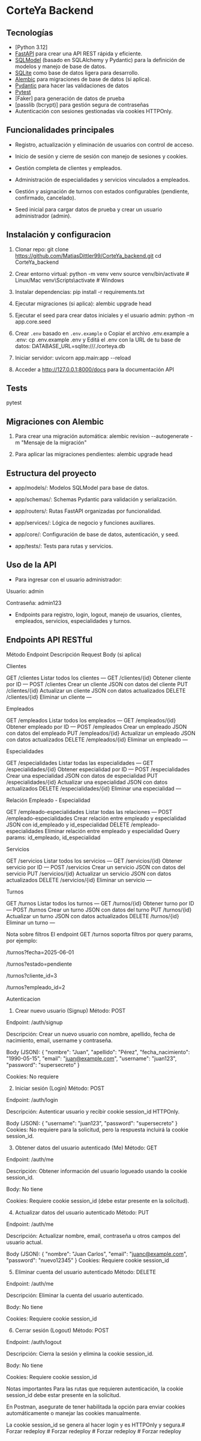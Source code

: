 # CorteYa Backend

## Tecnologías

- [Python 3.12]
- [FastAPI](https://fastapi.tiangolo.com/) para crear una API REST rápida y eficiente.
- [SQLModel](https://sqlmodel.tiangolo.com/) (basado en SQLAlchemy y Pydantic) para la definición de modelos y manejo de base de datos.
- [SQLite](https://www.sqlite.org/index.html) como base de datos ligera para desarrollo.
- [Alembic](https://alembic.sqlalchemy.org/) para migraciones de base de datos (si aplica).
- [Pydantic](https://docs.pydantic.dev/) para hacer las validaciones de datos
- [Pytest](https://docs.pytest.org/)
- [Faker] para generación de datos de prueba
- [passlib (bcrypt)] para gestión segura de contraseñas
- Autenticación con sesiones gestionadas vía cookies HTTPOnly.

## Funcionalidades principales

- Registro, actualización y eliminación de usuarios con control de acceso.

- Inicio de sesión y cierre de sesión con manejo de sesiones y cookies.

- Gestión completa de clientes y empleados.

- Administración de especialidades y servicios vinculados a empleados.

- Gestión y asignación de turnos con estados configurables (pendiente, confirmado, cancelado).

- Seed inicial para cargar datos de prueba y crear un usuario administrador (admin).

## Instalación y configuracion

1. Clonar repo:
git clone https://github.com/MatiasDittler99/CorteYa_backend.git
cd CorteYa_backend

2. Crear entorno virtual:
python -m venv venv
source venv/bin/activate # Linux/Mac
venv\Scripts\activate # Windows

3. Instalar dependencias:
pip install -r requirements.txt

4. Ejecutar migraciones (si aplica):
alembic upgrade head

5. Ejecutar el seed para crear datos iniciales y el usuario admin:
python -m app.core.seed

6. Crear `.env` basado en `.env.example` o Copiar el archivo .env.example a .env: cp .env.example .env y Editá el .env con la URL de tu base de datos: DATABASE_URL=sqlite:///./corteya.db

7. Iniciar servidor:
uvicorn app.main:app --reload

8. Acceder a http://127.0.0.1:8000/docs para la documentación API

## Tests
pytest

## Migraciones con Alembic

1. Para crear una migración automática:
alembic revision --autogenerate -m "Mensaje de la migración"

2. Para aplicar las migraciones pendientes:
alembic upgrade head

## Estructura del proyecto

- app/models/: Modelos SQLModel para base de datos.

- app/schemas/: Schemas Pydantic para validación y serialización.

- app/routers/: Rutas FastAPI organizadas por funcionalidad.

- app/services/: Lógica de negocio y funciones auxiliares.

- app/core/: Configuración de base de datos, autenticación, y seed.

- app/tests/: Tests para rutas y servicios.

## Uso de la API
- Para ingresar con el usuario administrador:

Usuario: admin

Contraseña: admin123

- Endpoints para registro, login, logout, manejo de usuarios, clientes, empleados, servicios, especialidades y turnos.

## Endpoints API RESTful
Método	Endpoint	   Descripción	Request Body (si aplica)

Clientes

GET	    /clientes	    Listar todos los clientes	—
GET	    /clientes/{id}	Obtener cliente por ID	—
POST	/clientes	    Crear un cliente	JSON con datos del cliente
PUT	    /clientes/{id}	Actualizar un cliente	JSON con datos actualizados
DELETE	/clientes/{id}	Eliminar un cliente	—

Empleados

GET	    /empleados	    Listar todos los empleados	—
GET	    /empleados/{id}	Obtener empleado por ID	—
POST	/empleados	    Crear un empleado	JSON con datos del empleado
PUT	    /empleados/{id}	Actualizar un empleado	JSON con datos actualizados
DELETE	/empleados/{id}	Eliminar un empleado	—

Especialidades

GET	    /especialidades	        Listar todas las especialidades	—
GET	    /especialidades/{id}	Obtener especialidad por ID	—
POST	/especialidades	        Crear una especialidad	JSON con datos de especialidad
PUT	    /especialidades/{id}	Actualizar una especialidad	JSON con datos actualizados
DELETE	/especialidades/{id}	Eliminar una especialidad	—

Relación Empleado - Especialidad			

GET	    /empleado-especialidades	Listar todas las relaciones	—
POST	/empleado-especialidades	Crear relación entre empleado y especialidad	JSON con id_empleado y id_especialidad
DELETE	/empleado-especialidades	Eliminar relación entre empleado y especialidad	Query params: id_empleado, id_especialidad

Servicios			

GET	    /servicios	    Listar todos los servicios	—
GET	    /servicios/{id}	Obtener servicio por ID	—
POST	/servicios	    Crear un servicio	JSON con datos del servicio
PUT	    /servicios/{id}	Actualizar un servicio	JSON con datos actualizados
DELETE	/servicios/{id}	Eliminar un servicio	—

Turnos			

GET	    /turnos	        Listar todos los turnos	—
GET	    /turnos/{id}	Obtener turno por ID	—
POST	/turnos	        Crear un turno	JSON con datos del turno
PUT	    /turnos/{id}	Actualizar un turno	JSON con datos actualizados
DELETE	/turnos/{id}	Eliminar un turno	—

Nota sobre filtros
El endpoint GET /turnos soporta filtros por query params, por ejemplo:

/turnos?fecha=2025-06-01

/turnos?estado=pendiente

/turnos?cliente_id=3

/turnos?empleado_id=2

Autenticacion

1. Crear nuevo usuario (Signup)
Método: POST

Endpoint: /auth/signup

Descripción: Crear un nuevo usuario con nombre, apellido, fecha de nacimiento, email, username y contraseña.

Body (JSON):
{
  "nombre": "Juan",
  "apellido": "Pérez",
  "fecha_nacimiento": "1990-05-15",
  "email": "juan@example.com",
  "username": "juan123",
  "password": "supersecreto"
}

Cookies: No requiere

2. Iniciar sesión (Login)
Método: POST

Endpoint: /auth/login

Descripción: Autenticar usuario y recibir cookie session_id HTTPOnly.

Body (JSON):
{
  "username": "juan123",
  "password": "supersecreto"
}
Cookies: No requiere para la solicitud, pero la respuesta incluirá la cookie session_id.

3. Obtener datos del usuario autenticado (Me)
Método: GET

Endpoint: /auth/me

Descripción: Obtener información del usuario logueado usando la cookie session_id.

Body: No tiene

Cookies: Requiere cookie session_id (debe estar presente en la solicitud).

4. Actualizar datos del usuario autenticado
Método: PUT

Endpoint: /auth/me

Descripción: Actualizar nombre, email, contraseña u otros campos del usuario actual.

Body (JSON):
{
  "nombre": "Juan Carlos",
  "email": "juanc@example.com",
  "password": "nuevo12345"
}
Cookies: Requiere cookie session_id

5. Eliminar cuenta del usuario autenticado
Método: DELETE

Endpoint: /auth/me

Descripción: Eliminar la cuenta del usuario autenticado.

Body: No tiene

Cookies: Requiere cookie session_id

6. Cerrar sesión (Logout)
Método: POST

Endpoint: /auth/logout

Descripción: Cierra la sesión y elimina la cookie session_id.

Body: No tiene

Cookies: Requiere cookie session_id

Notas importantes
Para las rutas que requieren autenticación, la cookie session_id debe estar presente en la solicitud.

En Postman, asegurate de tener habilitada la opción para enviar cookies automáticamente o manejar las cookies manualmente.

La cookie session_id se genera al hacer login y es HTTPOnly y segura.#   F o r z a r   r e d e p l o y  
 #   F o r z a r   r e d e p l o y  
 #   F o r z a r   r e d e p l o y  
 #   F o r z a r   r e d e p l o y  
 